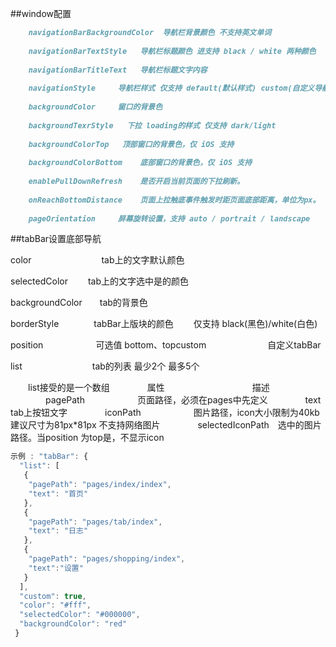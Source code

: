 ##window配置

```markdown
    navigationBarBackgroundColor  导航栏背景颜色 不支持英文单词
    
    navigationBarTextStyle   导航栏标题颜色 进支持 black / white 两种颜色
    
    navigationBarTitleText   导航栏标题文字内容
    
    navigationStyle     导航栏样式 仅支持 default(默认样式) custom(自定义导航栏 只保留右上角     胶囊按钮)
    
    backgroundColor     窗口的背景色
    
    backgroundTexrStyle   下拉 loading的样式 仅支持 dark/light
    
    backgroundColorTop   顶部窗口的背景色，仅 iOS 支持
    
    backgroundColorBottom    底部窗口的背景色，仅 iOS 支持
    
    enablePullDownRefresh    是否开启当前页面的下拉刷新。
    
    onReachBottomDistance    页面上拉触底事件触发时距页面底部距离，单位为px。
    
    pageOrientation     屏幕旋转设置，支持 auto / portrait / landscape
```

##tabBar设置底部导航

color　　　　　　　　tab上的文字默认颜色

selectedColor 　　tab上的文字选中是的颜色

backgroundColor　　tab的背景色

borderStyle　　　　tabBar上版块的颜色 　　仅支持 black(黑色)/white(白色)

position　　　　　　可选值 bottom、topcustom　　　　　　　自定义tabBar

list　　　　　　　　tab的列表 最少2个 最多5个

　　list接受的是一个数组
　　　　属性　　　　　　　　　　描述
　　　　pagePath　　　　　　页面路径，必须在pages中先定义
　　　　text　　　　　　 　　tab上按钮文字
　　　　iconPath　　　　　　图片路径，icon大小限制为40kb 建议尺寸为81px*81px 不支持网络图片
　　　　selectedIconPath　选中的图片路径。当position 为top是，不显示icon

```js
示例 : "tabBar": {
  "list": [
   {
    "pagePath": "pages/index/index",
    "text": "首页"
   },
   {
    "pagePath": "pages/tab/index",
    "text": "日志"
   },
   {
    "pagePath": "pages/shopping/index",
    "text":"设置"
   }
  ],
  "custom": true,
  "color": "#fff",
  "selectedColor": "#000000",
  "backgroundColor": "red"
 }
```

